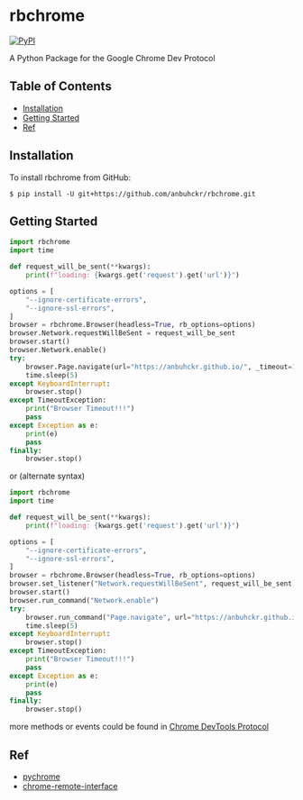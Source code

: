 # rbchrome

[![PyPI](https://img.shields.io/pypi/pyversions/pyppeteer.svg)](https://github.com/anbuhckr/rbchrome)

A Python Package for the Google Chrome Dev Protocol

## Table of Contents

* [Installation](#installation)
* [Getting Started](#getting-started)
* [Ref](#ref)


## Installation

To install rbchrome from GitHub:

```
$ pip install -U git+https://github.com/anbuhckr/rbchrome.git
```

## Getting Started

``` python
import rbchrome
import time

def request_will_be_sent(**kwargs):
    print(f"loading: {kwargs.get('request').get('url')}")

options = [
    "--ignore-certificate-errors",
    "--ignore-ssl-errors",
]
browser = rbchrome.Browser(headless=True, rb_options=options)
browser.Network.requestWillBeSent = request_will_be_sent
browser.start()
browser.Network.enable()
try:
    browser.Page.navigate(url="https://anbuhckr.github.io/", _timeout=10)
    time.sleep(5)
except KeyboardInterrupt:
    browser.stop()
except TimeoutException:
    print("Browser Timeout!!!")
    pass
except Exception as e:
    print(e)
    pass
finally:
    browser.stop()

```

or (alternate syntax)

``` python
import rbchrome
import time

def request_will_be_sent(**kwargs):
    print(f"loading: {kwargs.get('request').get('url')}")

options = [
    "--ignore-certificate-errors",
    "--ignore-ssl-errors",
]
browser = rbchrome.Browser(headless=True, rb_options=options)
browser.set_listener("Network.requestWillBeSent", request_will_be_sent)
browser.start()
browser.run_command("Network.enable")
try:
    browser.run_command("Page.navigate", url="https://anbuhckr.github.io/", _timeout=10)
    time.sleep(5)
except KeyboardInterrupt:
    browser.stop()
except TimeoutException:
    print("Browser Timeout!!!")
    pass
except Exception as e:
    print(e)
    pass
finally:
    browser.stop()
```

more methods or events could be found in
[Chrome DevTools Protocol](https://chromedevtools.github.io/devtools-protocol/tot/)


## Ref

* [pychrome](https://github.com/fate0/pychrome/)
* [chrome-remote-interface](https://github.com/cyrus-and/chrome-remote-interface/)
